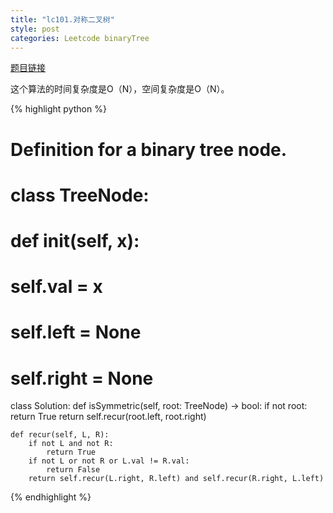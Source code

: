 ```yaml
---
title: "lc101.对称二叉树"
style: post
categories: Leetcode binaryTree
---
```


[题目链接](https://leetcode-cn.com/problems/symmetric-tree/)



这个算法的时间复杂度是O（N），空间复杂度是O（N）。

{% highlight python %}

# Definition for a binary tree node.
# class TreeNode:
#     def __init__(self, x):
#         self.val = x
#         self.left = None
#         self.right = None

class Solution:
    def isSymmetric(self, root: TreeNode) -> bool:
        if not root:
            return True
        return self.recur(root.left, root.right)

    def recur(self, L, R):
        if not L and not R:
            return True
        if not L or not R or L.val != R.val:
            return False
        return self.recur(L.right, R.left) and self.recur(R.right, L.left)

{% endhighlight %}


